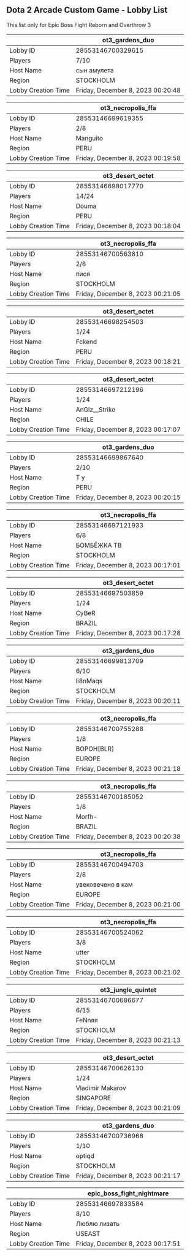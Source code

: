 ## Dota 2 Arcade Custom Game - Lobby List

This list only for Epic Boss Fight Reborn and Overthrow 3

|  | ot3_gardens_duo |
| ------ | ------ |
| Lobby ID | 28553146700329615 |
| Players | 7/10 |
| Host Name | сын амулета |
| Region | STOCKHOLM |
| Lobby Creation Time | Friday, December 8, 2023 00:20:48 |


|  | ot3_necropolis_ffa |
| ------ | ------ |
| Lobby ID | 28553146699619355 |
| Players | 2/8 |
| Host Name | Manguito |
| Region | PERU |
| Lobby Creation Time | Friday, December 8, 2023 00:19:58 |


|  | ot3_desert_octet |
| ------ | ------ |
| Lobby ID | 28553146698017770 |
| Players | 14/24 |
| Host Name | Douma |
| Region | PERU |
| Lobby Creation Time | Friday, December 8, 2023 00:18:04 |


|  | ot3_necropolis_ffa |
| ------ | ------ |
| Lobby ID | 28553146700563810 |
| Players | 2/8 |
| Host Name | пися |
| Region | STOCKHOLM |
| Lobby Creation Time | Friday, December 8, 2023 00:21:05 |


|  | ot3_desert_octet |
| ------ | ------ |
| Lobby ID | 28553146698254503 |
| Players | 1/24 |
| Host Name | Fckend |
| Region | PERU |
| Lobby Creation Time | Friday, December 8, 2023 00:18:21 |


|  | ot3_desert_octet |
| ------ | ------ |
| Lobby ID | 28553146697212196 |
| Players | 1/24 |
| Host Name | AnGlz__Strike |
| Region | CHILE |
| Lobby Creation Time | Friday, December 8, 2023 00:17:07 |


|  | ot3_gardens_duo |
| ------ | ------ |
| Lobby ID | 28553146699867640 |
| Players | 2/10 |
| Host Name | T y |
| Region | PERU |
| Lobby Creation Time | Friday, December 8, 2023 00:20:15 |


|  | ot3_necropolis_ffa |
| ------ | ------ |
| Lobby ID | 28553146697121933 |
| Players | 6/8 |
| Host Name | БОМБЁЖКА ТВ |
| Region | STOCKHOLM |
| Lobby Creation Time | Friday, December 8, 2023 00:17:01 |


|  | ot3_desert_octet |
| ------ | ------ |
| Lobby ID | 28553146697503859 |
| Players | 1/24 |
| Host Name | CyBeR |
| Region | BRAZIL |
| Lobby Creation Time | Friday, December 8, 2023 00:17:28 |


|  | ot3_gardens_duo |
| ------ | ------ |
| Lobby ID | 28553146699813709 |
| Players | 6/10 |
| Host Name | li8nMaqs |
| Region | STOCKHOLM |
| Lobby Creation Time | Friday, December 8, 2023 00:20:11 |


|  | ot3_necropolis_ffa |
| ------ | ------ |
| Lobby ID | 28553146700755288 |
| Players | 1/8 |
| Host Name | BOPOH[BLR] |
| Region | EUROPE |
| Lobby Creation Time | Friday, December 8, 2023 00:21:18 |


|  | ot3_necropolis_ffa |
| ------ | ------ |
| Lobby ID | 28553146700185052 |
| Players | 1/8 |
| Host Name | Morfh- |
| Region | BRAZIL |
| Lobby Creation Time | Friday, December 8, 2023 00:20:38 |


|  | ot3_necropolis_ffa |
| ------ | ------ |
| Lobby ID | 28553146700494703 |
| Players | 2/8 |
| Host Name | увековечено в кам |
| Region | EUROPE |
| Lobby Creation Time | Friday, December 8, 2023 00:21:00 |


|  | ot3_necropolis_ffa |
| ------ | ------ |
| Lobby ID | 28553146700524062 |
| Players | 3/8 |
| Host Name | utter |
| Region | STOCKHOLM |
| Lobby Creation Time | Friday, December 8, 2023 00:21:02 |


|  | ot3_jungle_quintet |
| ------ | ------ |
| Lobby ID | 28553146700686677 |
| Players | 6/15 |
| Host Name | FeNnяя |
| Region | STOCKHOLM |
| Lobby Creation Time | Friday, December 8, 2023 00:21:13 |


|  | ot3_desert_octet |
| ------ | ------ |
| Lobby ID | 28553146700626130 |
| Players | 1/24 |
| Host Name | Vladimir Makarov |
| Region | SINGAPORE |
| Lobby Creation Time | Friday, December 8, 2023 00:21:09 |


|  | ot3_gardens_duo |
| ------ | ------ |
| Lobby ID | 28553146700736968 |
| Players | 1/10 |
| Host Name | optiqd |
| Region | STOCKHOLM |
| Lobby Creation Time | Friday, December 8, 2023 00:21:17 |


|  | epic_boss_fight_nightmare |
| ------ | ------ |
| Lobby ID | 28553146697833584 |
| Players | 8/10 |
| Host Name | Люблю лизать |
| Region | USEAST |
| Lobby Creation Time | Friday, December 8, 2023 00:17:51 |


